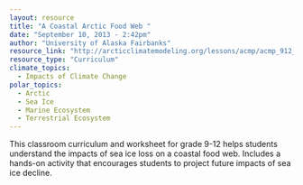 ```yaml
---
layout: resource
title: "A Coastal Arctic Food Web "
date: "September 10, 2013 - 2:42pm"
author: "University of Alaska Fairbanks"
resource_link: "http://arcticclimatemodeling.org/lessons/acmp/acmp_912_SeaIceDynamics_ACoastalAr..."
resource_type: "Curriculum"
climate_topics:
  - Impacts of Climate Change
polar_topics:
  - Arctic
  - Sea Ice
  - Marine Ecosystem
  - Terrestrial Ecosystem
---
```


This classroom curriculum and worksheet for grade 9-12 helps students understand the impacts of sea ice loss on a coastal food web.  Includes a hands-on activity that encourages students to project future impacts of sea ice decline.

